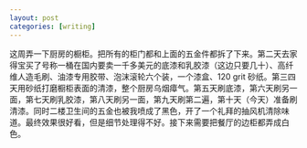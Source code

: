 ```yaml
---
layout: post
categories: [writing]
---
```


这周弄一下厨房的橱柜。把所有的柜门都和上面的五金件都拆了下来。第二天去家得宝买了号称一桶在国内要卖一千多美元的底漆和乳胶漆（这边只要几十）、高纤维人造毛刷、油漆专用胶带、泡沫滚轮六个装，一个漆盒、120 grit 砂纸。第三四天用砂纸打磨橱柜表面的清漆，整个厨房乌烟瘴气。第五天刷底漆，第六天刷另一面，第七天刷乳胶漆，第八天刷另一面，第九天刷第二遍，第十天（今天）准备刷清漆。同时二楼卫生间的五金也被我喷成了黑色，开了一个礼拜的抽风机清除味道。最终效果很好看，但是细节处理得不好。接下来需要把餐厅的边柜都弄成白色。
